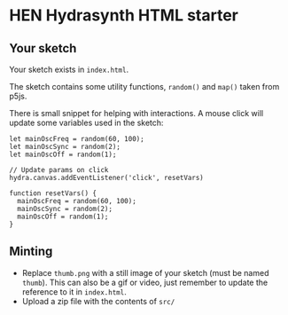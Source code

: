 # HEN Hydrasynth HTML starter

## Your sketch

Your sketch exists in `index.html`.

The sketch contains some utility functions, `random()` and `map()` taken from p5js.

There is small snippet for helping with interactions. A mouse click will update some variables used in the sketch:

```
let mainOscFreq = random(60, 100);
let mainOscSync = random(2);
let mainOscOff = random(1);

// Update params on click
hydra.canvas.addEventListener('click', resetVars)

function resetVars() {
  mainOscFreq = random(60, 100);
  mainOscSync = random(2);
  mainOscOff = random(1);
}
```

## Minting

- Replace `thumb.png` with a still image of your sketch (must be named `thumb`). This can also be a gif or video, just remember to update the reference to it in `index.html`.
- Upload a zip file with the contents of `src/`